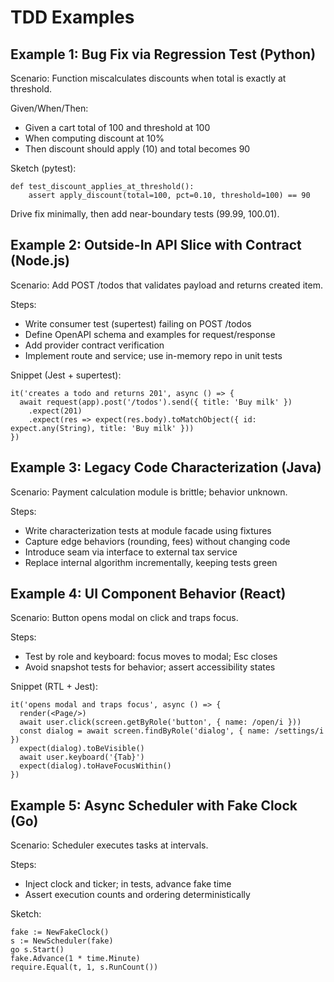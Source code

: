# TDD Examples

## Example 1: Bug Fix via Regression Test (Python)

Scenario: Function miscalculates discounts when total is exactly at threshold.

Given/When/Then:
- Given a cart total of 100 and threshold at 100
- When computing discount at 10%
- Then discount should apply (10) and total becomes 90

Sketch (pytest):
```
def test_discount_applies_at_threshold():
    assert apply_discount(total=100, pct=0.10, threshold=100) == 90
```
Drive fix minimally, then add near-boundary tests (99.99, 100.01).

## Example 2: Outside-In API Slice with Contract (Node.js)

Scenario: Add POST /todos that validates payload and returns created item.

Steps:
- Write consumer test (supertest) failing on POST /todos
- Define OpenAPI schema and examples for request/response
- Add provider contract verification
- Implement route and service; use in-memory repo in unit tests

Snippet (Jest + supertest):
```
it('creates a todo and returns 201', async () => {
  await request(app).post('/todos').send({ title: 'Buy milk' })
    .expect(201)
    .expect(res => expect(res.body).toMatchObject({ id: expect.any(String), title: 'Buy milk' }))
})
```

## Example 3: Legacy Code Characterization (Java)

Scenario: Payment calculation module is brittle; behavior unknown.

Steps:
- Write characterization tests at module facade using fixtures
- Capture edge behaviors (rounding, fees) without changing code
- Introduce seam via interface to external tax service
- Replace internal algorithm incrementally, keeping tests green

## Example 4: UI Component Behavior (React)

Scenario: Button opens modal on click and traps focus.

Steps:
- Test by role and keyboard: focus moves to modal; Esc closes
- Avoid snapshot tests for behavior; assert accessibility states

Snippet (RTL + Jest):
```
it('opens modal and traps focus', async () => {
  render(<Page/>)
  await user.click(screen.getByRole('button', { name: /open/i }))
  const dialog = await screen.findByRole('dialog', { name: /settings/i })
  expect(dialog).toBeVisible()
  await user.keyboard('{Tab}')
  expect(dialog).toHaveFocusWithin()
})
```

## Example 5: Async Scheduler with Fake Clock (Go)

Scenario: Scheduler executes tasks at intervals.

Steps:
- Inject clock and ticker; in tests, advance fake time
- Assert execution counts and ordering deterministically

Sketch:
```
fake := NewFakeClock()
s := NewScheduler(fake)
go s.Start()
fake.Advance(1 * time.Minute)
require.Equal(t, 1, s.RunCount())
```

